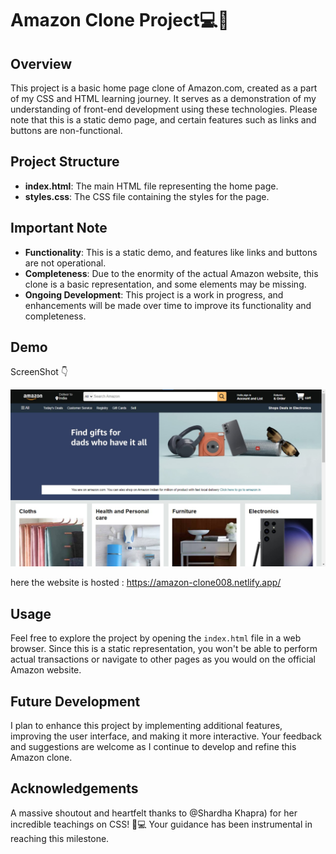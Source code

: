
# Amazon Clone Project💻🚀

## Overview

This project is a basic home page clone of Amazon.com, created as a part of my CSS and HTML learning journey. It serves as a demonstration of my understanding of front-end development using these technologies. Please note that this is a static demo page, and certain features such as links and buttons are non-functional.


## Project Structure

- **index.html**: The main HTML file representing the home page.
- **styles.css**: The CSS file containing the styles for the page.
## Important Note

- **Functionality**: This is a static demo, and features like links and buttons are not operational.
- **Completeness**: Due to the enormity of the actual Amazon website, this clone is a basic representation, and some elements may be missing.
- **Ongoing Development**: This project is a work in progress, and enhancements will be made over time to improve its functionality and completeness.


## Demo

ScreenShot 👇

![image](./Demo%20pic.jpg)

here the website is hosted : https://amazon-clone008.netlify.app/

## Usage

Feel free to explore the project by opening the `index.html` file in a web browser. Since this is a static representation, you won't be able to perform actual transactions or navigate to other pages as you would on the official Amazon website.
## Future Development

I plan to enhance this project by implementing additional features, improving the user interface, and making it more interactive. Your feedback and suggestions are welcome as I continue to develop and refine this Amazon clone.






## Acknowledgements

A massive shoutout and heartfelt thanks to @Shardha Khapra) for her incredible teachings on CSS! 🙌💻 Your guidance has been instrumental in reaching this milestone.


